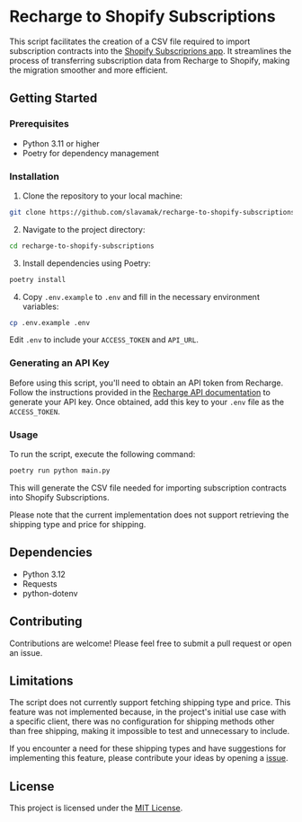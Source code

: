 # Recharge to Shopify Subscriptions

This script facilitates the creation of a CSV file required to import subscription contracts into the [Shopify Subscriprions app](https://apps.shopify.com/shopify-subscriptions). It streamlines the process of transferring subscription data from Recharge to Shopify, making the migration smoother and more efficient.

## Getting Started

### Prerequisites

- Python 3.11 or higher
- Poetry for dependency management

### Installation

1. Clone the repository to your local machine:
```bash
git clone https://github.com/slavamak/recharge-to-shopify-subscriptions.git
```

2. Navigate to the project directory:
```bash
cd recharge-to-shopify-subscriptions
```

3. Install dependencies using Poetry:
```bash
poetry install
```

4. Copy `.env.example` to `.env` and fill in the necessary environment variables:
```bash
cp .env.example .env
```
Edit `.env` to include your `ACCESS_TOKEN` and `API_URL`.

### Generating an API Key

Before using this script, you'll need to obtain an API token from Recharge. Follow the instructions provided in the [Recharge API documentation](https://docs.rechargepayments.com/docs/recharge-api-key) to generate your API key. Once obtained, add this key to your `.env` file as the `ACCESS_TOKEN`.

### Usage

To run the script, execute the following command:
```bash
poetry run python main.py
```
This will generate the CSV file needed for importing subscription contracts into Shopify Subscriptions.

Please note that the current implementation does not support retrieving the shipping type and price for shipping.

## Dependencies

- Python 3.12
- Requests
- python-dotenv

## Contributing

Contributions are welcome! Please feel free to submit a pull request or open an issue.

## Limitations

The script does not currently support fetching shipping type and price. This feature was not implemented because, in the project's initial use case with a specific client, there was no configuration for shipping methods other than free shipping, making it impossible to test and unnecessary to include.

If you encounter a need for these shipping types and have suggestions for implementing this feature, please contribute your ideas by opening a [issue](https://github.com/slavamak/recharge-to-shopify-subscriptions/issues).

## License

This project is licensed under the [MIT License](LICENSE).
